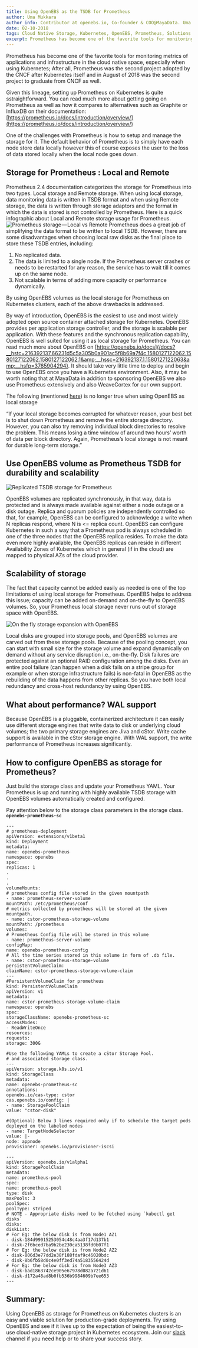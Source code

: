 ```yaml
---
title: Using OpenEBS as the TSDB for Prometheus
author: Uma Mukkara
author_info: Contributor at openebs.io, Co-founder & COO@MayaData. Uma led product development in the early days of MayaData (CloudByte).
date: 02-10-2018
tags: Cloud Native Storage, Kubernetes, OpenEBS, Prometheus, Solutions
excerpt: Prometheus has become one of the favorite tools for monitoring metrics of applications and infrastructure in the cloud native space, especially when using Kubernetes; 
---
```


Prometheus has become one of the favorite tools for monitoring metrics of applications and infrastructure in the cloud native space, especially when using Kubernetes; After all, Prometheus was the second project adopted by the CNCF after Kubernetes itself and in August of 2018 was the second project to graduate from CNCF as well.

Given this lineage, setting up Prometheus on Kubernetes is quite sstraightforward. You can read much more about getting going on Prometheus as well as how it compares to alternatives such as Graphite or InfluxDB on their documentation: [https://prometheus.io/docs/introduction/overview/](https://prometheus.io/docs/introduction/overview/)

One of the challenges with Prometheus is how to setup and manage the storage for it. The default behavior of Prometheus is to simply have each node store data locally however this of course exposes the user to the loss of data stored locally when the local node goes down.

## Storage for Prometheus : Local and Remote

Prometheus 2.4 documentation categorizes the storage for Prometheus into two types. Local storage and Remote storage. When using local storage, data monitoring data is written in TSDB format and when using Remote storage, the data is written through storage adaptors and the format in which the data is stored is not controlled by Prometheus. Here is a quick infographic about Local and Remote storage usage for Prometheus.
![Prometheus storage — Local vs Remote](https://cdn-images-1.medium.com/max/800/0*N9cDfVd6xzRsAFK3)
Prometheus does a great job of simplifying the data format to be written to local TSDB. However, there are some disadvantages when choosing local raw disks as the final place to store these TSDB entries, including:

1. No replicated data.
2. The data is limited to a single node. If the Prometheus server crashes or needs to be restarted for any reason, the service has to wait till it comes up on the same node.
3. Not scalable in terms of adding more capacity or performance dynamically.

By using OpenEBS volumes as the local storage for Prometheus on Kubernetes clusters, each of the above drawbacks is addressed.

By way of introduction, OpenEBS is the easiest to use and most widely adopted open source container attached storage for Kubernetes. OpenEBS provides per application storage controller, and the storage is scalable per application. With these features and the synchronous replication capability, OpenEBS is well suited for using it as local storage for Prometheus. You can read much more about OpenEBS on [https://openebs.io/docs](/docs?__hstc=216392137.66231d5c5a305b0a901ac5f8b69a7f4c.1580127122062.1580127122062.1580127122062.1&amp;__hssc=216392137.1.1580127122063&amp;__hsfp=3765904294). It should take very little time to deploy and begin to use OpenEBS once you have a Kubernetes environment. Also, it may be worth noting that at MayaData in addition to sponsoring OpenEBS we also use Prometheus extensively and also WeaveCortex for our own support.

The following (mentioned [here](https://prometheus.io/docs/prometheus/latest/storage/)) is no longer true when using OpenEBS as local storage

“If your local storage becomes corrupted for whatever reason, your best bet is to shut down Prometheus and remove the entire storage directory. However, you can also try removing individual block directories to resolve the problem. This means losing a time window of around two hours’ worth of data per block directory. Again, Prometheus’s local storage is not meant for durable long-term storage.”

## Use OpenEBS volume as Prometheus TSDB for durability and scalability

![Replicated TSDB storage for Prometheus](/images/blog/replicated-tsdb-storage-for-prometheus.png)

OpenEBS volumes are replicated synchronously, in that way, data is protected and is always made available against either a node outage or a disk outage. Replica and quorum policies are independently controlled so that, for example, OpenEBS can be configured to acknowledge a write when N replicas respond, where N is <= replica count. OpenEBS can configure Kubernetes in such a way that a Prometheus pod is always scheduled in one of the three nodes that the OpenEBS replica resides. To make the data even more highly available, the OpenEBS replicas can reside in different Availability Zones of Kubernetes which in general (if in the cloud) are mapped to physical AZs of the cloud provider.

## Scalability of storage

The fact that capacity cannot be added easily as needed is one of the top limitations of using local storage for Prometheus. OpenEBS helps to address this issue; capacity can be added on-demand and on-the-fly to OpenEBS volumes. So, your Prometheus local storage never runs out of storage space with OpenEBS.

![On the fly storage expansion with OpenEBS](/images/blog/scalability-of-storage.png)

Local disks are grouped into storage pools, and OpenEBS volumes are carved out from these storage pools. Because of the pooling concept, you can start with small size for the storage volume and expand dynamically on demand without any service disruption i.e., on-the-fly. Disk failures are protected against an optional RAID configuration among the disks. Even an entire pool failure (can happen when a disk fails on a stripe group for example or when storage infrastructure fails) is non-fatal in OpenEBS as the rebuilding of the data happens from other replicas. So you have both local redundancy and cross-host redundancy by using OpenEBS.

## What about performance? WAL support

Because OpenEBS is a pluggable, containerized architecture it can easily use different storage engines that write data to disk or underlying cloud volumes; the two primary storage engines are Jiva and cStor. Write cache support is available in the cStor storage engine. With WAL support, the write performance of Prometheus increases significantly.

## How to configure OpenEBS as storage for Prometheus?

Just build the storage class and update your Prometheus YAML. Your Prometheus is up and running with highly available TSDB storage with OpenEBS volumes automatically created and configured.

Pay attention below to the storage class parameters in the storage class. **`openebs-prometheus-sc`**

    ---
    # prometheus-deployment
    apiVersion: extensions/v1beta1
    kind: Deployment
    metadata:
    name: openebs-prometheus
    namespace: openebs
    spec:
    replicas: 1
    .
    .
    .
    volumeMounts:
    # prometheus config file stored in the given mountpath
    - name: prometheus-server-volume
    mountPath: /etc/prometheus/conf
    # metrics collected by prometheus will be stored at the given mountpath.
    - name: cstor-prometheus-storage-volume
    mountPath: /prometheus
    volumes:
    # Prometheus Config file will be stored in this volume
    - name: prometheus-server-volume
    configMap:
    name: openebs-prometheus-config
    # All the time series stored in this volume in form of .db file.
    - name: cstor-prometheus-storage-volume
    persistentVolumeClaim:
    claimName: cstor-prometheus-storage-volume-claim
    ---
    #PersistentVolumeClaim for prometheus
    kind: PersistentVolumeClaim
    apiVersion: v1
    metadata:
    name: cstor-prometheus-storage-volume-claim
    namespace: openebs
    spec:
    storageClassName: openebs-prometheus-sc
    accessModes:
    - ReadWriteOnce
    resources:
    requests:
    storage: 300G

    #Use the following YAMLs to create a cStor Storage Pool.
    # and associated storage class.
    ---
    apiVersion: storage.k8s.io/v1
    kind: StorageClass
    metadata:
    name: openebs-prometheus-sc
    annotations:
    openebs.io/cas-type: cstor
    cas.openebs.io/config: |
    - name: StoragePoolClaim
    value: "cstor-disk"

    #(Optional) Below 3 lines required only if to schedule the target pods deployed on the labeled nodes
    - name: TargetNodeSelector
    value: |-
    node: appnode
    provisioner: openebs.io/provisioner-iscsi
    
    ---
    apiVersion: openebs.io/v1alpha1
    kind: StoragePoolClaim
    metadata:
    name: prometheus-pool
    spec:
    name: prometheus-pool
    type: disk
    maxPools: 3
    poolSpec:
    poolType: striped
    # NOTE - Appropriate disks need to be fetched using `kubectl get disks`
    disks:
    diskList:
    # For Eg: the below disk is from Node1 AZ1
    - disk-184d99015253054c48c4aa3f17d137b1
    - disk-2f6bced7ba9b2be230ca5138fd0b07f1
    # For Eg: the below disk is from Node2 AZ2
    - disk-806d3e77dd2e38f188fdaf9c46020bdc
    - disk-8b6fb58d0c4e0ff3ed74a5183556424d
    # For Eg: the below disk is from Node3 AZ3
    - disk-bad1863742ce905e67978d082a721d61
    - disk-d172a48ad8b0fb536b9984609b7ee653
    ---

## Summary:

Using OpenEBS as storage for Prometheus on Kubernetes clusters is an easy and viable solution for production-grade deployments. Try using OpenEBS and see if it lives up to the expectation of being the easiest-to-use cloud-native storage project in Kubernetes ecosystem. Join our [slack](http://slack.openebs.io/?__hstc=216392137.66231d5c5a305b0a901ac5f8b69a7f4c.1580127122062.1580127122062.1580127122062.1&amp;__hssc=216392137.1.1580127122063&amp;__hsfp=3765904294) channel if you need help or to share your success story.
